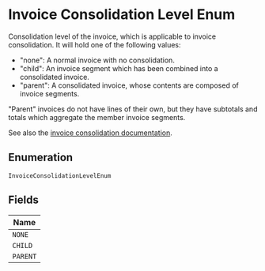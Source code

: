 
# Invoice Consolidation Level Enum

Consolidation level of the invoice, which is applicable to invoice consolidation.  It will hold one of the following values:

* "none": A normal invoice with no consolidation.
* "child": An invoice segment which has been combined into a consolidated invoice.
* "parent": A consolidated invoice, whose contents are composed of invoice segments.

"Parent" invoices do not have lines of their own, but they have subtotals and totals which aggregate the member invoice segments.

See also the [invoice consolidation documentation](https://chargify.zendesk.com/hc/en-us/articles/4407746391835).

## Enumeration

`InvoiceConsolidationLevelEnum`

## Fields

| Name |
|  --- |
| `NONE` |
| `CHILD` |
| `PARENT` |

